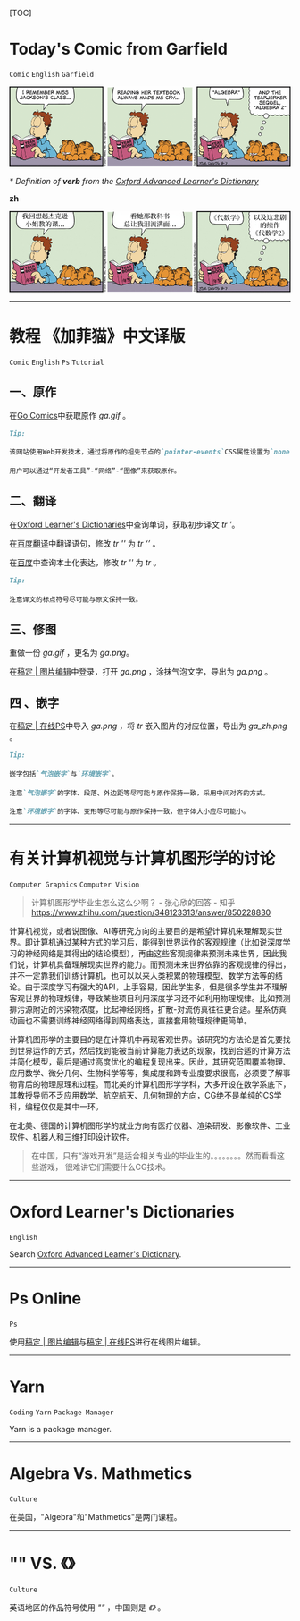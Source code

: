 [TOC]

# Today's Comic from Garfield

`Comic` `English` `Garfield`

![ga210907](asset/ga210907.gif)

[^yearbook]:*noun* /ˈjɪrbʊk/ *(especially North American English)* a book that is produced by the senior class in a school or college, containing photographs of students and details of school activities.
[^textbook]:*noun* /ˈtekstbʊk/ a book that teaches a particular subject and that is used especially in schools and college.
[^algebra]:*noun* /ˈældʒɪbrə/ a type of mathematics in which letters and symbols are used to represent quantities.
[^tear-jerker]:*noun* /ˈtɪr dʒɜːrkər/ a film, story, etc. that is designed to make people feel sad.
[^sequel]: *noun* /ˈsiːkwəl/ a book, film, play, etc. that continues the story of an earlier one.

*\* Definition of **verb** from the [Oxford Advanced Learner's Dictionary](https://www.oxfordlearnersdictionaries.com/)*

**zh**

![ga210907_zh](asset/ga210907_zh.png)

---

# 教程 《加菲猫》中文译版

`Comic` `English` `Ps` `Tutorial`

## 一、原作

在[Go Comics](https://www.gocomics.com/garfield/)中获取原作 *ga.gif* 。

```markdown
Tip:

该网站使用Web开发技术，通过将原作的祖先节点的`pointer-events`CSS属性设置为`none`，从而屏蔽原作节点的鼠标事件。因此用户无法直接获取原作。

用户可以通过“开发者工具”-“网络”-“图像”来获取原作。
```

## 二、翻译

在[Oxford Learner's Dictionaries](https://www.oxfordlearnersdictionaries.com/)中查询单词，获取初步译文 *tr '*。

在[百度翻译](https://fanyi.baidu.com/)中翻译语句，修改 *tr ''* 为 *tr ‘’* 。

在[百度](https://www.baidu.com/)中查询本土化表达，修改 *tr ''* 为 *tr* 。

```markdown
Tip:

注意译文的标点符号尽可能与原文保持一致。
```

## 三、修图

重做一份 *ga.gif* ，更名为 *ga.png*。

在[稿定 | 图片编辑](https://www.gaoding.com/image)中登录，打开 *ga.png* ，涂抹气泡文字，导出为 *ga.png* 。

## 四 、嵌字

在[稿定 | 在线PS](https://ps.gaoding.com/#/)中导入 *ga.png* ，将 *tr* 嵌入图片的对应位置，导出为 *ga_zh.png* 。

```markdown
Tip:

嵌字包括`气泡嵌字`与`环境嵌字`。

注意`气泡嵌字`的字体、段落、外边距等尽可能与原作保持一致，采用中间对齐的方式。

注意`环境嵌字`的字体、变形等尽可能与原作保持一致，但字体大小应尽可能小。
```

---

# 有关计算机视觉与计算机图形学的讨论

`Computer Graphics` `Computer Vision`

> 计算机图形学毕业生怎么这么少啊？ - 张心欣的回答 - 知乎 https://www.zhihu.com/question/348123313/answer/850228830

计算机视觉，或者说图像、AI等研究方向的主要目的是希望计算机来理解现实世界。即计算机通过某种方式的学习后，能得到世界运作的客观规律（比如说深度学习的神经网络是其得出的结论模型），再由这些客观规律来预测未来世界，因此我们说，计算机具备理解现实世界的能力。而预测未来世界依靠的客观规律的得出，并不一定靠我们训练计算机，也可以以来人类积累的物理模型、数学方法等的结论。由于深度学习有强大的API，上手容易，因此学生多，但是很多学生并不理解客观世界的物理规律，导致某些项目利用深度学习还不如利用物理规律。比如预测排污源附近的污染物浓度，比起神经网络，扩散-对流仿真往往更合适。星系仿真动画也不需要训练神经网络得到网络表达，直接套用物理规律更简单。

计算机图形学的主要目的是在计算机中再现客观世界。该研究的方法论是首先要找到世界运作的方式，然后找到能被当前计算能力表达的现象，找到合适的计算方法并简化模型，最后是通过高度优化的编程复现出来。因此，其研究范围覆盖物理、应用数学、微分几何、生物科学等等，集成度和跨专业度要求很高，必须要了解事物背后的物理原理和过程。而北美的计算机图形学学科，大多开设在数学系底下，其教授导师不乏应用数学、航空航天、几何物理的方向，CG绝不是单纯的CS学科，编程仅仅是其中一环。

在北美、德国的计算机图形学的就业方向有医疗仪器、渲染研发、影像软件、工业软件、机器人和三维打印设计软件。

> 在中国，只有“游戏开发”是适合相关专业的毕业生的。。。。。。。。然而看看这些游戏， 很难讲它们需要什么CG技术。

---

# Oxford Learner's Dictionaries

`English`

Search [Oxford Advanced Learner's Dictionary](https://www.oxfordlearnersdictionaries.com/).

---

# Ps Online

`Ps`

使用[稿定 | 图片编辑](https://www.gaoding.com/image)与[稿定 | 在线PS](https://ps.gaoding.com/#/)进行在线图片编辑。

---

# Yarn

`Coding` `Yarn` `Package Manager`

Yarn is a package manager.

---

# Algebra Vs. Mathmetics

`Culture`

在美国，"Algebra"和"Mathmetics"是两门课程。

---

# "" VS. 《》

`Culture`

英语地区的作品符号使用 *""* ，中国则是  *《》* 。
